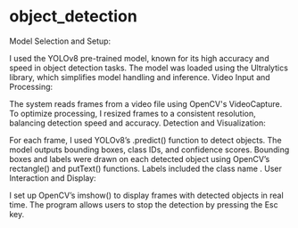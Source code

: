# object_detection
Model Selection and Setup:

I used the YOLOv8 pre-trained model, known for its high accuracy and speed in object detection tasks.
The model was loaded using the Ultralytics library, which simplifies model handling and inference.
Video Input and Processing:

The system reads frames from a video file using OpenCV's VideoCapture.
To optimize processing, I resized frames to a consistent resolution, balancing detection speed and accuracy.
Detection and Visualization:

For each frame, I used YOLOv8’s .predict() function to detect objects. The model outputs bounding boxes, class IDs, and confidence scores.
Bounding boxes and labels were drawn on each detected object using OpenCV’s rectangle() and putText() functions. Labels included the class name .
User Interaction and Display:

I set up OpenCV’s imshow() to display frames with detected objects in real time.
The program allows users to stop the detection by pressing the Esc key.
